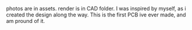 photos are in assets. 
render is in CAD folder.
I was inspired by myself, as i created the design along the way. This is the first PCB ive ever made, and am pround of it.
